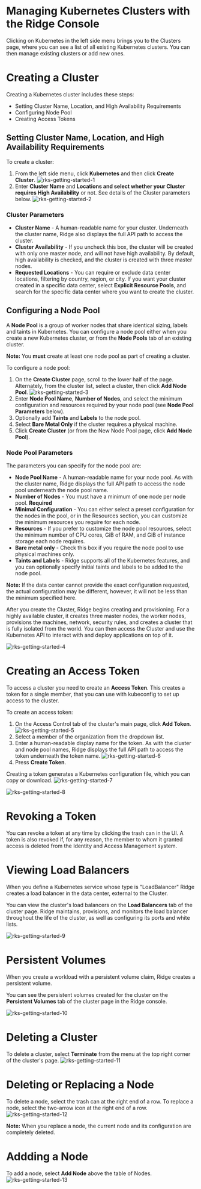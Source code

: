 ﻿# Managing Kubernetes Clusters with the Ridge Console
Clicking on Kubernetes in the left side menu brings you to the Clusters page, where you can see a list of all existing Kubernetes clusters. You can then manage existing clusters or add new ones.


# Creating a Cluster
Creating a Kubernetes cluster includes these steps:
  * Setting Cluster Name, Location, and High Availability Requirements
  * Configuring Node Pool
  * Creating Access Tokens


## Setting Cluster Name, Location, and High Availability Requirements
To create a cluster:
1. From the left side menu, click **Kubernetes** and then click **Create Cluster**.
![rks-getting-started-1](rks-getting-started-1.png)
2. Enter **Cluster Name** and **Locations **and select whether your Cluster requires** High Availability** or not. See details of the Cluster parameters below.
![rks-getting-started-2](rks-getting-started-2.png)
### Cluster Parameters
  * **Cluster Name** - A human-readable name for your cluster. Underneath the cluster name, Ridge also displays the full API path to access the cluster.
  * **Cluster Availability** - If you uncheck this box, the cluster will be created with only one master node, and will not have high availability. By default, high availability is checked, and the cluster is created with three master nodes.
  * **Requested Locations** - You can require or exclude data center locations, filtering by country, region, or city. If you want your cluster created in a specific data center, select **Explicit Resource Pools**, and search for the specific data center where you want to create the cluster.


## Configuring a Node Pool
A **Node Pool** is a group of worker nodes that share identical sizing, labels and taints in Kubernetes.
You can configure a node pool either when you create a new Kubernetes cluster, or from the **Node Pools** tab of an existing cluster.

**Note:**
You **must** create at least one node pool as part of creating a cluster.

To configure a node pool:
1. On the **Create Cluster** page, scroll to the lower half of the page. Alternately, from the cluster list, select a cluster, then click **Add Node Pool**.
![rks-getting-started-3](rks-getting-started-3.png)
3. Enter **Node Pool Name**, **Number of Nodes**, and select the minimum configuration and resources required by your node pool (see **Node Pool Parameters** below).
4. Optionally add **Taints** and **Labels** to the node pool.
5. Select **Bare Metal Only** if the cluster requires a physical machine.
6. Click **Create Cluster** (or from the New Node Pool page, click **Add Node Pool**).

### Node Pool Parameters
The parameters you can specify for the node pool are:
  * **Node Pool Name** - A human-readable name for your node pool. As with the cluster name, Ridge displays the full API path to access the node pool underneath the node pool name.
  * **Number of Nodes** - You must have a minimum of one node per node pool. **Required**
  * **Minimal Configuration** - You can either select a preset configuration for the nodes in the pool, or in the Resources section, you can customize the minimum resources you require for each node.
  * **Resources** - If you prefer to customize the node pool resources, select the minimum number of CPU cores, GiB of RAM, and GiB of instance storage each node requires.
  * **Bare metal only** - Check this box if you require the node pool to use physical machines only.
  * **Taints and Labels** - Ridge supports all of the Kubernetes features, and you can optionally specify initial taints and labels to be added to the node pool.

**Note:**
If the data center cannot provide the exact configuration requested, the actual configuration may be different, however, it will not be less than the minimum specified here.

After you create the Cluster, Ridge begins creating and provisioning. For a highly available cluster, it creates three master nodes, the worker nodes, provisions the machines, network, security rules, and creates a cluster that is fully isolated from the world. You can then access the Cluster and use the Kubernetes API to interact with and deploy applications on top of it.

![rks-getting-started-4](rks-getting-started-4.png)
# Creating an Access Token
To access a cluster you need to create an **Access Token**. This creates a token for a single member, that you can use with kubeconfig to set up access to the cluster.

To create an access token:
1. On the Access Control tab of the cluster's main page, click **Add Token**.
![rks-getting-started-5](rks-getting-started-5.png)
2. Select a member of the organization from the dropdown list.
3. Enter a human-readable display name for the token. As with the cluster and node pool names, Ridge displays the full API path to access the token underneath the token name.
![rks-getting-started-6](rks-getting-started-6.png)
6. Press **Create Token**.

Creating a token generates a Kubernetes configuration file, which you can copy or download.
![rks-getting-started-7](rks-getting-started-7.png)

![rks-getting-started-8](rks-getting-started-8.png)

# Revoking a Token
You can revoke a token at any time by clicking the trash can in the UI. A token is also revoked if, for any reason, the member to whom it granted access is deleted from the Identity and Access Management system.

# Viewing Load Balancers
When you define a Kubernetes service whose type is "LoadBalancer" Ridge creates a load balancer in the data center, external to the Cluster.

You can view the cluster's load balancers on the **Load Balancers** tab of the cluster page.
Ridge maintains, provisions, and monitors the load balancer throughout the life of the cluster, as well as configuring its ports and white lists.

![rks-getting-started-9](rks-getting-started-9.png)
# Persistent Volumes
When you create a workload with a persistent volume claim, Ridge creates a persistent volume.

You can see the persistent volumes created for the cluster on the **Persistent Volumes** tab of the cluster page in the Ridge console.

![rks-getting-started-10](rks-getting-started-10.png)

# Deleting a Cluster
To delete a cluster, select **Terminate** from the menu at the top right corner of the cluster's page.
![rks-getting-started-11](rks-getting-started-11.png)

# Deleting or Replacing a Node
To delete a node, select the trash can at the right end of a row.
To replace a node, select the two-arrow icon at the right end of a row.
![rks-getting-started-12](rks-getting-started-12.png)

**Note:**
When you replace a node, the current node and its configuration are completely deleted.

# Addding a Node
To add a node, select **Add Node** above the table of Nodes.
![rks-getting-started-13](rks-getting-started-13.png)
